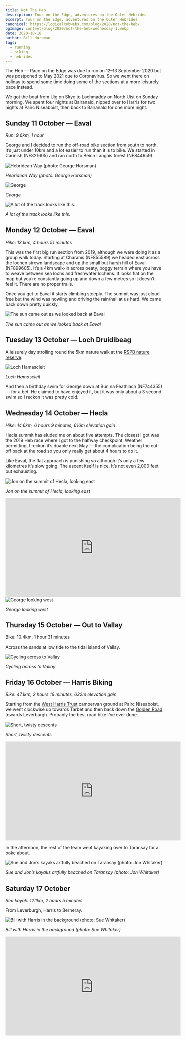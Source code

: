 ```yaml
---
title: Not The Heb
description: Tour on the Edge, adventures on the Outer Hebrides
excerpt: Tour on the Edge, adventures on the Outer Hebrides
canonical: https://logicalcobwebs.com/blog/2020/not-the-heb/
ogImage: content/blog/2020/not-the-heb/wednesday-1.webp
date: 2020-10-18
author: Bill Horsman
tags:
  - running
  - biking
  - hebrides
---
```


The Heb — Race on the Edge was due to run on 12–13 September 2020 but was postponed to May 2021 due to Coronavirus. So we went there on holiday to spend some time doing some of the sections at a more leisurely pace instead.

We got the boat from Uig on Skye to Lochmaddy on North Uist on Sunday morning. We spent four nights at Balranald, nipped over to Harris for two nights at Pairc Niseaboist, then back to Balranald for one more night.

## Sunday 11 October — Eaval
*Run: 9.6km, 1 hour*

George and I decided to run the off-road bike section from south to north. It’s just under 10km and a lot easier to run than it is to bike. We started in Carinish (NF821605) and ran north to Beinn Langais forest (NF844659).

<img src="./sunday-1.webp" alt="Hebridean Way (photo: George Horsman)">

*Hebridean Way (photo: George Horsman)*

<img src="./sunday-2.webp" alt="George">

*George*

<img src="./sunday-3.webp" alt="A lot of the track looks like this.">

*A lot of the track looks like this.*

## Monday 12 October — Eaval
*Hike: 13.1km, 4 hours 51 minutes*

This was the first big run section from 2019, although we were doing it as a group walk today. Starting at Charanis (NF855589) we headed east across the lochen strewn landscape and up the small but harsh hill of Eaval (NF899605). It’s a 4km walk-in across peaty, boggy terrain where you have to weave between sea lochs and freshwater lochens. It looks flat on the map but you’re constantly going up and down a few metres so it doesn’t feel it. There are no proper trails.

Once you get to Eaval it starts climbing steeply. The summit was just cloud free but the wind was howling and driving the rain/hail at us hard. We came back down pretty quickly.

<img src="./monday-1.webp" alt="The sun came out as we looked back at Eaval">

*The sun came out as we looked back at Eaval*

## Tuesday 13 October — Loch Druidibeag

A leisurely day strolling round the 5km nature walk at the [RSPB nature reserve](https://www.visitscotland.com/info/see-do/rspb-scotland-loch-druidibeg-nature-reserve-p333721).

<img src="./tuesday-1.webp" alt="Loch Hamascleit">

*Loch Hamascleit*

And then a birthday swim for George down at Bun na Feathlach (NF744355) — for a bet. He claimed to have enjoyed it, but it was only about a 3 second swim so I reckon it was pretty cold.

## Wednesday 14 October — Hecla
*Hike: 14.6km, 6 hours 9 minutes, 616m elevation gain*

Hecla summit has eluded me on about five attempts. The closest I got was the 2019 Heb race where I got to the halfway checkpoint. Weather permitting, I reckon it’s doable next May — the complication being the cut-off back at the road so you only really get about 4 hours to do it.

Like Eaval, the flat approach is punishing so although it’s only a few kilometres it’s slow going. The ascent itself is nice. It’s not even 2,000 feet but exhausting.

<img src="./wednesday-1.webp" alt="Jon on the summit of Hecla, looking east">

*Jon on the summit of Hecla, looking east*

<iframe width="560" height="315" src="https://www.youtube.com/embed/lmtZXzMexzQ" title="YouTube video player" frameborder="0" allow="accelerometer; autoplay; clipboard-write; encrypted-media; gyroscope; picture-in-picture; web-share" referrerpolicy="strict-origin-when-cross-origin" allowfullscreen></iframe>

<img src="./wednesday-2.webp" alt="George looking west">

*George looking west*

## Thursday 15 October — Out to Vallay
Bike: 10.4km, 1 hour 31 minutes

Across the sands at low tide to the tidal island of Vallay.

<img src="./thursday-1.webp" alt="Cycling across to Vallay">

*Cycling across to Vallay*

## Friday 16 October — Harris Biking
_Bike: 47.1km, 2 hours 16 minutes, 632m elevation gain_

Starting from the [West Harris Trust](https://www.westharristrust.org/camping/) campervan ground at Pairc Niseaboist, we went clockwise up towards Tarbet and then back down the [Golden Road](https://www.virtualheb.co.uk/golden-road-isle-of-harris-western-isles/) towards Leverburgh. Probably the best road bike I’ve ever done.

<img src="./friday-1.webp" alt="Short, twisty descents">

*Short, twisty descents*

<iframe width="560" height="315" src="https://www.youtube.com/embed/-hCaPD2lZcg" title="YouTube video player" frameborder="0" allow="accelerometer; autoplay; clipboard-write; encrypted-media; gyroscope; picture-in-picture; web-share" referrerpolicy="strict-origin-when-cross-origin" allowfullscreen></iframe>

In the afternoon, the rest of the team went kayaking over to Taransay for a poke about.

<img src="./friday-2.webp" alt="Sue and Jon’s kayaks artfully beached on Taransay (photo: Jon Whitaker)">

*Sue and Jon’s kayaks artfully beached on Taransay (photo: Jon Whitaker)*

## Saturday 17 October
_Sea kayak: 12.1km, 2 hours 5 minutes_

From Leverburgh, Harris to Berneray.

<img src="./saturday-1.webp" alt="Bill with Harris in the background (photo: Sue Whitaker)">

*Bill with Harris in the background (photo: Sue Whitaker)*

<iframe width="560" height="315" src="https://www.youtube.com/embed/li6G3xRcFRU" title="YouTube video player" frameborder="0" allow="accelerometer; autoplay; clipboard-write; encrypted-media; gyroscope; picture-in-picture; web-share" referrerpolicy="strict-origin-when-cross-origin" allowfullscreen></iframe>
